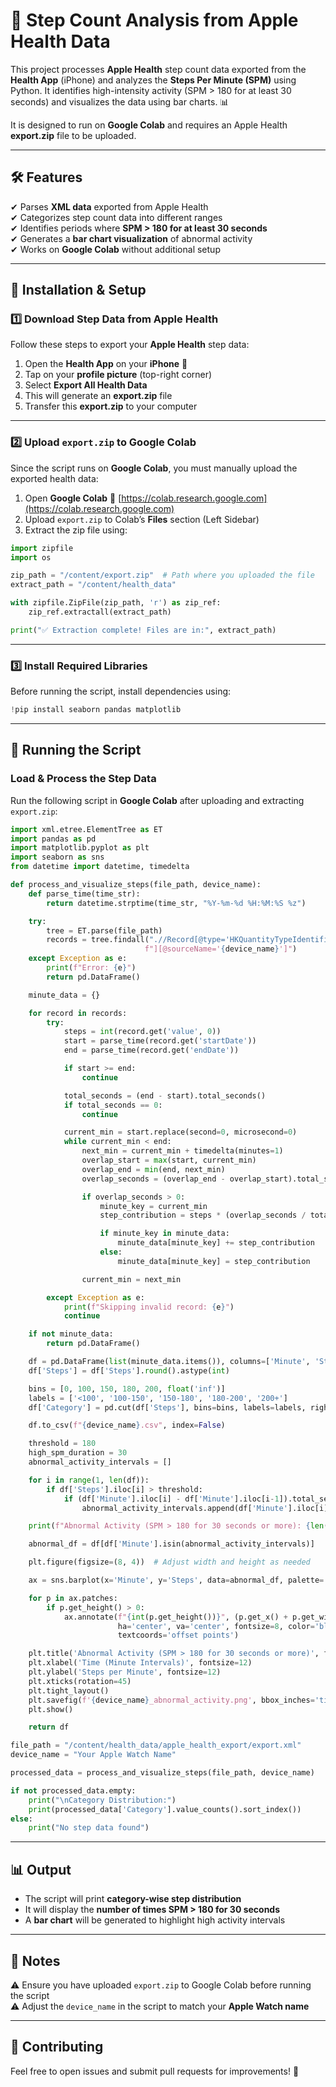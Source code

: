 # 📌 Step Count Analysis from Apple Health Data

This project processes **Apple Health** step count data exported from the **Health App** (iPhone) and analyzes the **Steps Per Minute (SPM)** using Python. It identifies high-intensity activity (SPM > 180 for at least 30 seconds) and visualizes the data using bar charts. 📊  

It is designed to run on **Google Colab** and requires an Apple Health **export.zip** file to be uploaded.

---

## **🛠 Features**
✔ Parses **XML data** exported from Apple Health  
✔ Categorizes step count data into different ranges  
✔ Identifies periods where **SPM > 180 for at least 30 seconds**  
✔ Generates a **bar chart visualization** of abnormal activity  
✔ Works on **Google Colab** without additional setup  

---

## **📂 Installation & Setup**

### **1️⃣ Download Step Data from Apple Health**
Follow these steps to export your **Apple Health** step data:  
1. Open the **Health App** on your **iPhone** 📱  
2. Tap on your **profile picture** (top-right corner)  
3. Select **Export All Health Data**  
4. This will generate an **export.zip** file  
5. Transfer this **export.zip** to your computer  

---

### **2️⃣ Upload `export.zip` to Google Colab**
Since the script runs on **Google Colab**, you must manually upload the exported health data:  
1. Open **Google Colab** 🔗 [https://colab.research.google.com](https://colab.research.google.com)  
2. Upload `export.zip` to Colab’s **Files** section (Left Sidebar)  
3. Extract the zip file using:

```python
import zipfile
import os

zip_path = "/content/export.zip"  # Path where you uploaded the file
extract_path = "/content/health_data"

with zipfile.ZipFile(zip_path, 'r') as zip_ref:
    zip_ref.extractall(extract_path)

print("✅ Extraction complete! Files are in:", extract_path)
```

---

### **3️⃣ Install Required Libraries**
Before running the script, install dependencies using:  

```python
!pip install seaborn pandas matplotlib
```

---

## **🚀 Running the Script**

### **Load & Process the Step Data**
Run the following script in **Google Colab** after uploading and extracting `export.zip`:

```python
import xml.etree.ElementTree as ET
import pandas as pd
import matplotlib.pyplot as plt
import seaborn as sns
from datetime import datetime, timedelta

def process_and_visualize_steps(file_path, device_name):
    def parse_time(time_str):
        return datetime.strptime(time_str, "%Y-%m-%d %H:%M:%S %z")

    try:
        tree = ET.parse(file_path)
        records = tree.findall(".//Record[@type='HKQuantityTypeIdentifierStepCount' "
                              f"][@sourceName='{device_name}']")
    except Exception as e:
        print(f"Error: {e}")
        return pd.DataFrame()

    minute_data = {}

    for record in records:
        try:
            steps = int(record.get('value', 0))
            start = parse_time(record.get('startDate'))
            end = parse_time(record.get('endDate'))

            if start >= end:
                continue

            total_seconds = (end - start).total_seconds()
            if total_seconds == 0:
                continue

            current_min = start.replace(second=0, microsecond=0)
            while current_min < end:
                next_min = current_min + timedelta(minutes=1)
                overlap_start = max(start, current_min)
                overlap_end = min(end, next_min)
                overlap_seconds = (overlap_end - overlap_start).total_seconds()

                if overlap_seconds > 0:
                    minute_key = current_min
                    step_contribution = steps * (overlap_seconds / total_seconds)

                    if minute_key in minute_data:
                        minute_data[minute_key] += step_contribution
                    else:
                        minute_data[minute_key] = step_contribution

                current_min = next_min

        except Exception as e:
            print(f"Skipping invalid record: {e}")
            continue

    if not minute_data:
        return pd.DataFrame()

    df = pd.DataFrame(list(minute_data.items()), columns=['Minute', 'Steps'])
    df['Steps'] = df['Steps'].round().astype(int)

    bins = [0, 100, 150, 180, 200, float('inf')]
    labels = ['<100', '100-150', '150-180', '180-200', '200+']
    df['Category'] = pd.cut(df['Steps'], bins=bins, labels=labels, right=False)

    df.to_csv(f"{device_name}.csv", index=False)

    threshold = 180
    high_spm_duration = 30
    abnormal_activity_intervals = []

    for i in range(1, len(df)):
        if df['Steps'].iloc[i] > threshold:
            if (df['Minute'].iloc[i] - df['Minute'].iloc[i-1]).total_seconds() >= high_spm_duration:
                abnormal_activity_intervals.append(df['Minute'].iloc[i])

    print(f"Abnormal Activity (SPM > 180 for 30 seconds or more): {len(abnormal_activity_intervals)} occurrences")

    abnormal_df = df[df['Minute'].isin(abnormal_activity_intervals)]

    plt.figure(figsize=(8, 4))  # Adjust width and height as needed

    ax = sns.barplot(x='Minute', y='Steps', data=abnormal_df, palette='Reds')

    for p in ax.patches:
        if p.get_height() > 0:
            ax.annotate(f"{int(p.get_height())}", (p.get_x() + p.get_width() / 2., p.get_height()),
                        ha='center', va='center', fontsize=8, color='black', xytext=(0, 5),
                        textcoords='offset points')

    plt.title('Abnormal Activity (SPM > 180 for 30 seconds or more)', fontsize=16)
    plt.xlabel('Time (Minute Intervals)', fontsize=12)
    plt.ylabel('Steps per Minute', fontsize=12)
    plt.xticks(rotation=45)
    plt.tight_layout()
    plt.savefig(f'{device_name}_abnormal_activity.png', bbox_inches='tight')
    plt.show()

    return df

file_path = "/content/health_data/apple_health_export/export.xml"
device_name = "Your Apple Watch Name"

processed_data = process_and_visualize_steps(file_path, device_name)

if not processed_data.empty:
    print("\nCategory Distribution:")
    print(processed_data['Category'].value_counts().sort_index())
else:
    print("No step data found")
```

---

## **📊 Output**
- The script will print **category-wise step distribution**  
- It will display the **number of times SPM > 180 for 30 seconds**  
- A **bar chart** will be generated to highlight high activity intervals  

---

## **📌 Notes**
⚠ Ensure you have uploaded `export.zip` to Google Colab before running the script  
⚠ Adjust the `device_name` in the script to match your **Apple Watch name**  

---

## **🤝 Contributing**
Feel free to open issues and submit pull requests for improvements! 🚀

